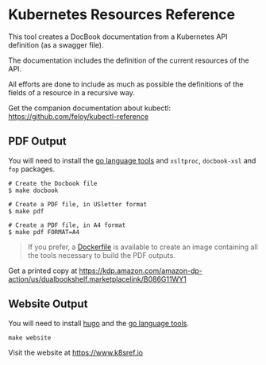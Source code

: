 # Kubernetes Resources Reference

This tool creates a DocBook documentation from a Kubernetes API definition (as a swagger file).

The documentation includes the definition of the current resources of the API.

All efforts are done to include as much as possible the definitions of the fields of a resource in a recursive way.

Get the companion documentation about kubectl: https://github.com/feloy/kubectl-reference

## PDF Output

You will need to install the [go language tools](https://golang.org/) and `xsltproc`, `docbook-xsl` and `fop` packages.


```
# Create the Docbook file
$ make docbook

# Create a PDF file, in USletter format
$ make pdf

# Create a PDF file, in A4 format
$ make pdf FORMAT=A4
```

> If you prefer, a [Dockerfile](./Dockerfile) is available to create an image containing all the tools necessary to build the PDF outputs.

Get a printed copy at https://kdp.amazon.com/amazon-dp-action/us/dualbookshelf.marketplacelink/B086G11WY1

## Website Output

You will need to install [hugo](https://gohugo.io/) and the [go language tools](https://golang.org/).

```
make website
```

Visit the website at https://www.k8sref.io
